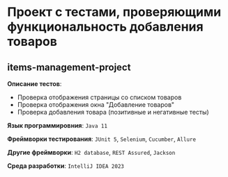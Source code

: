 # Проект с тестами, проверяющими функциональность добавления товаров
## items-management-project

__Описание тестов__:
* Проверка отображения страницы со списком товаров
* Проверка отображения окна "Добавление товаров"
* Проверка добавления товара (позитивные и негативные тесты)

__Язык программировния__: `Java 11`

__Фреймворки тестирования__: `JUnit 5`, `Selenium`, `Cucumber`, `Allure` 

__Другие фреймворки__: `H2 database`, `REST Assured`, `Jackson`

__Среда разработки__: `IntelliJ IDEA 2023` 

